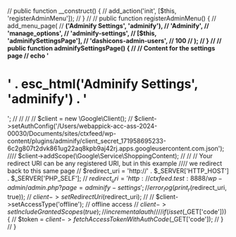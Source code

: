//    public function __construct() {
//        add_action('init', [$this, 'registerAdminMenu']);
//    }
//
//    public function registerAdminMenu() {
//        add_menu_page(
//            __('Adminify Settings', 'adminify'),
//            'Adminify',
//            'manage_options',
//            'adminify-settings',
//            [$this, 'adminifySettingsPage'],
//            'dashicons-admin-users',
//            100
//        );
//    }
//
//    public function adminifySettingsPage() {
//        // Content for the settings page
//        echo '<h1>' . esc_html__('Adminify Settings', 'adminify') . '</h1>';
//
//
//
//        $client = new \Google\Client();
//        $client->setAuthConfig('/Users/webappick-acc-ass-2024-00030/Documents/sites/ctxfeed/wp-content/plugins/adminify/client_secret_171958695233-6c2g807t2dvk861ug22aq8kpb9aj42rj.apps.googleusercontent.com.json');
////        $client->addScope(\Google\Service\ShoppingContent);
//
//        // Your redirect URI can be any registered URI, but in this example
//// we redirect back to this same page
//        $redirect_uri = 'http://' . $_SERVER['HTTP_HOST'] . $_SERVER['PHP_SELF'];
//        $redirect_uri = 'http://ctxfeed.test:8888/wp-admin/admin.php?page=adminify-settings';
//        error_log(print_r($redirect_uri, true));
//        $client->setRedirectUri($redirect_uri);
//
//        $client->setAccessType('offline');        // offline access
//        $client->setIncludeGrantedScopes(true);   // incremental auth
//
//        if (isset($_GET['code'])) {
//            $token = $client->fetchAccessTokenWithAuthCode($_GET['code']);
//        }
//    }
